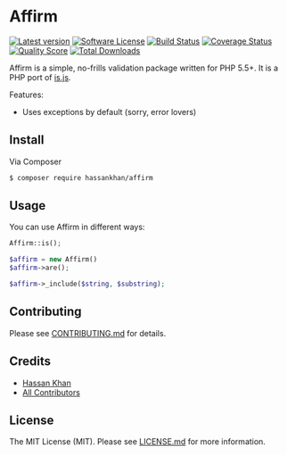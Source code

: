 # Affirm
[![Latest version][ico-version]][link-composer]
[![Software License][ico-license]](LICENSE.md)
[![Build Status][ico-travis]][link-travis]
[![Coverage Status][ico-scrutinizer]][link-scrutinizer]
[![Quality Score][ico-code-quality]][link-code-quality]
[![Total Downloads][ico-downloads]][link-downloads]

Affirm is a simple, no-frills validation package written for PHP 5.5+. It is a PHP port of [is.js](http://arasatasaygin.github.io/is.js/).

Features:
- Uses exceptions by default (sorry, error lovers)

## Install

Via Composer

``` bash
$ composer require hassankhan/affirm
```

## Usage

You can use Affirm in different ways:
```php
Affirm::is();

$affirm = new Affirm()
$affirm->are();

$affirm->_include($string, $substring);
```

## Contributing

Please see [CONTRIBUTING.md](CONTRIBUTING.md) for details.

## Credits

- [Hassan Khan](https://github.com/hassankhan)
- [All Contributors](https://github.com/hassankhan/affirm/contributors)

## License

The MIT License (MIT). Please see [LICENSE.md](LICENSE.md) for more information.

[ico-version]: https://img.shields.io/github/release/hassankhan/affirm.svg?style=flat-square
[ico-license]: https://img.shields.io/badge/license-MIT-brightgreen.svg?style=flat-square
[ico-travis]: https://img.shields.io/travis/hassankhan/affirm/master.svg?style=flat-square
[ico-scrutinizer]: https://img.shields.io/scrutinizer/coverage/g/hassankhan/affirm.svg?style=flat-square
[ico-code-quality]: https://img.shields.io/scrutinizer/g/hassankhan/affirm.svg?style=flat-square
[ico-downloads]: https://img.shields.io/packagist/dt/hassankhan/affirm.svg?style=flat-square

[link-composer]: https://github.com/hassankhan/affirm/releases
[link-travis]: https://travis-ci.org/hassankhan/affirm
[link-scrutinizer]: https://scrutinizer-ci.com/g/hassankhan/affirm/code-structure
[link-code-quality]: https://scrutinizer-ci.com/g/hassankhan/affirm
[link-downloads]: https://packagist.org/packages/hassankhan/affirm
